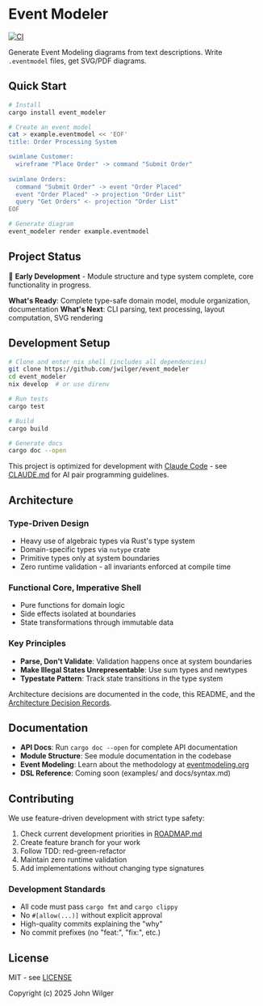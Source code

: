 # Event Modeler

[![CI](https://github.com/jwilger/event_modeler/workflows/CI/badge.svg)](https://github.com/jwilger/event_modeler/actions/workflows/ci.yml)

Generate Event Modeling diagrams from text descriptions. Write `.eventmodel` files, get SVG/PDF diagrams.

## Quick Start

```bash
# Install
cargo install event_modeler

# Create an event model
cat > example.eventmodel << 'EOF'
title: Order Processing System

swimlane Customer:
  wireframe "Place Order" -> command "Submit Order"
  
swimlane Orders:
  command "Submit Order" -> event "Order Placed"
  event "Order Placed" -> projection "Order List"
  query "Get Orders" <- projection "Order List"
EOF

# Generate diagram
event_modeler render example.eventmodel
```

## Project Status

🚧 **Early Development** - Module structure and type system complete, core functionality in progress.

**What's Ready**: Complete type-safe domain model, module organization, documentation
**What's Next**: CLI parsing, text processing, layout computation, SVG rendering

## Development Setup

```bash
# Clone and enter nix shell (includes all dependencies)
git clone https://github.com/jwilger/event_modeler
cd event_modeler
nix develop  # or use direnv

# Run tests
cargo test

# Build
cargo build

# Generate docs
cargo doc --open
```

This project is optimized for development with [Claude Code](https://claude.ai/code) - see [CLAUDE.md](CLAUDE.md) for AI pair programming guidelines.

## Architecture

### Type-Driven Design

- Heavy use of algebraic types via Rust's type system
- Domain-specific types via `nutype` crate
- Primitive types only at system boundaries
- Zero runtime validation - all invariants enforced at compile time

### Functional Core, Imperative Shell

- Pure functions for domain logic
- Side effects isolated at boundaries
- State transformations through immutable data

### Key Principles

- **Parse, Don't Validate**: Validation happens once at system boundaries
- **Make Illegal States Unrepresentable**: Use sum types and newtypes
- **Typestate Pattern**: Track state transitions in the type system

Architecture decisions are documented in the code, this README, and the [Architecture Decision Records](docs/adr/).

## Documentation

- **API Docs**: Run `cargo doc --open` for complete API documentation
- **Module Structure**: See module documentation in the codebase
- **Event Modeling**: Learn about the methodology at [eventmodeling.org](https://eventmodeling.org)
- **DSL Reference**: Coming soon (examples/ and docs/syntax.md)

## Contributing

We use feature-driven development with strict type safety:

1. Check current development priorities in [ROADMAP.md](ROADMAP.md)
2. Create feature branch for your work
3. Follow TDD: red-green-refactor
4. Maintain zero runtime validation
5. Add implementations without changing type signatures

### Development Standards

- All code must pass `cargo fmt` and `cargo clippy`
- No `#[allow(...)]` without explicit approval
- High-quality commits explaining the "why"
- No commit prefixes (no "feat:", "fix:", etc.)

## License

MIT - see [LICENSE](LICENSE)

Copyright (c) 2025 John Wilger